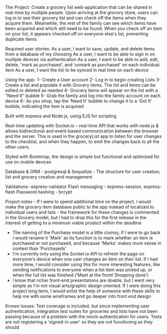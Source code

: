 The Project:
Create a grocery list web-application that can be shared in real-time by multiple people. Upon arriving at the grocery store, users can log in to see their grocery list and can check off the items when they acquire them. Meanwhile, the rest of the family can see which items have been acquired and which still need to be found. When you check off an item on your list, it appears checked off on everyone else's list, preventing duplicate items.

Required user stories:
As a user, I want to save, update, and delete items from a database of my choosing
As a user, I want to be able to sign in on multiple devices via authentication
As a user, I want to be able to add, edit, delete, 'mark as purchased', and 'unmark as purchased' on each individual item
As a user, I want the list to be synced in real time on each device

Using the app-
1- Create a User account
2- Log in to begin creating Lists 
3- Create a list and populate it with Grocery items. The list and items can be edited or deleted as needed
4- Grocery items will appear on the list with a "Need It" bubble
5- Grab the family and log into the family account on each device
6- As you shop, tap the 'Need It' bubble to change it to a 'Got It' bubble, indicating the item is acquired

Built with express and Node.js, using EJS for scripting

Real-time updating with Socket.io - real-time API that works with node.js & allows bidirectional and event-based communication between the browser and the server. This is used in the groceryList app to listen for user changes to the checklist, and when they happen, to emit the changes back to all the other users.

Styled with Bootstrap, the design is simple but functional and optimized for use on mobile devices

Database & ORM - postgresql & Sequelize - The structure for user creation, list and grocery creation and management 

Validations- express-validator
Flash messaging - express-session, express-flash
Password hashing - bcrypt

Project notes - If I were to spend additional time on the project, I would make the grocery item database public to the app instead of localized to individual users and lists - the framework for these changes is commented in the Grocery model, but I had to drop this for the first release in the interest of getting to a minimum viable product within the deadline
- The naming of the Purchase model is a little clumsy, if I were to go back I would rename it 'Mark' as its function is to mark whether an item is purchased or not purchased, and because 'Marks' makes more sense in context than 'Purchaseds'
- I'm currently only using the Socket.io API to refresh the page on everyone's device when one user changes an item on their list. If I had more time, I would consider using this for more interesting features, like sending notifications to everyone when a list item was picked up, or when the full list was finished ('Meet at the front! Shopping done') 
- I know that richer front-end presentations are doable, but I went very simple as I'm not visual arts/graphic design oriented. If I were doing this project long term, I would enlist the help of someone with these skills to help me with some wireframes and go deeper into front end design 

Known issues: Test coverage is included, but since implementing user authentication, integration test suites  for groceries and lists have not been passing because of a problem with the mock-authentication for users. Tests are not registering a 'signed-in user' so they are not functioning as they should